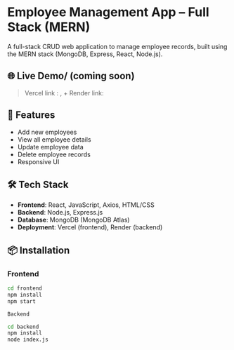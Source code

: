 # Employee Management App – Full Stack (MERN)

A full-stack CRUD web application to manage employee records, built using the MERN stack (MongoDB, Express, React, Node.js).

## 🌐 Live Demo/ (coming soon)

> Vercel link : , + Render link: 

## 🔧 Features

- Add new employees
- View all employee details
- Update employee data
- Delete employee records
- Responsive UI

## 🛠️ Tech Stack

- **Frontend**: React, JavaScript, Axios, HTML/CSS
- **Backend**: Node.js, Express.js
- **Database**: MongoDB (MongoDB Atlas)
- **Deployment**: Vercel (frontend), Render (backend)

## 📦 Installation

### Frontend
```bash
cd frontend
npm install
npm start

Backend

cd backend
npm install
node index.js
